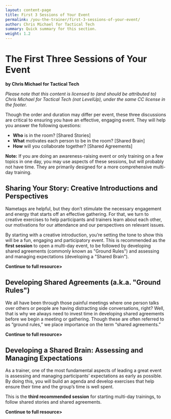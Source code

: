 ```yaml
---
layout: content-page
title: First 3 Sessions of Your Event
permalink: /you-the-trainer/first-3-sessions-of-your-event/
author: Chris Michael for Tactical Tech
summary: Quick summary for this section.
weight: 1.2
---
```


# The First Three Sessions of Your Event #

**by Chris Michael for Tactical Tech**

*Please note that this content is licensed to (and should be attributed to) Chris Michael for Tactical Tech (not LevelUp), under the same CC license in the footer.*

Though the order and duration may differ per event, these three discussions are critical to ensuring you have an effective, engaging event. They will help you answer the following questions:

- **Who** is in the room?  [Shared Stories]
- **What** motivates each person to be in the room? [Shared Brain]
- **How** will you collaborate together? [Shared Agreements]

**Note:** If you are doing an awareness-raising event or only training on a few topics in one day, you may use aspects of these sessions, but will probably not have time. They are primarily designed for a more comprehensive multi-day training.

## Sharing Your Story: Creative Introductions and Perspectives ##
Nametags are helpful, but they don’t stimulate the necessary engagement and energy that starts off an effective gathering. For that, we turn to creative exercises to help participants and trainers learn about each other, our motivations for our attendance and our perspectives on relevant issues.

By starting with a creative introduction, you’re setting the tone to show this will be a fun, engaging and participatory event. This is recommended as the **first session** to open a multi-day event, to be followed by developing shared agreements (commonly known as "Ground Rules") and assessing and managing expectations (developing a "Shared Brain").

**Continue to full resource>**

## Developing Shared Agreements (a.k.a. "Ground Rules") ##
We all have been through those painful meetings where one person talks over others or people are having distracting side conversations, right? Well, that is why we always need to invest time in developing shared agreements before we begin a meeting or gathering. Though these are often referred to as “ground rules,” we place importance on the term “shared agreements.”

**Continue to full resource>**


## Developing a Shared Brain: Assessing and Managing Expectations ##
As a trainer, one of the most fundamental aspects of leading a great event is assessing and managing participants’ expectations as early as possible. By doing this, you will build an agenda and develop exercises that help ensure their time and the group’s time is well spent.

 This is the **third recommended session** for starting multi-day trainings, to follow shared stories and shared agreements.

**Continue to full resource>**
